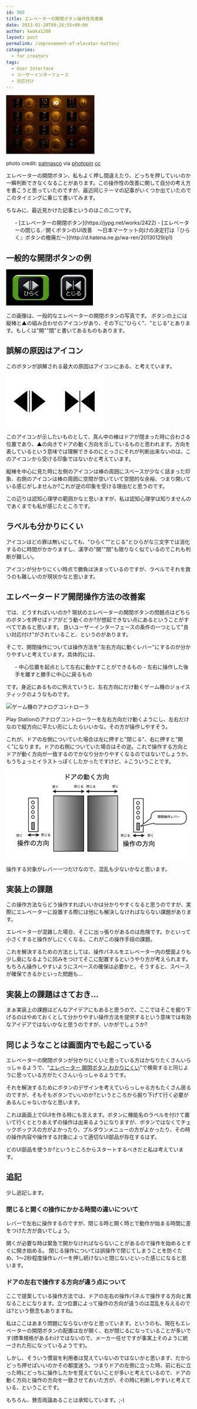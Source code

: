 ```yaml
---
id: 305
title: エレベーターの開閉ボタン操作性改善案
date: 2013-01-29T09:26:55+09:00
author: kwaka1208
layout: post
permalink: /improvement-of-elevator-button/
categories:
  - for creators
tags:
  - User Interface
  - ユーザーインターフェース
  - 対応付け
---
```

![elevator](/assets/images/2013/01/small_338663263.jpg)

photo credit: [palmasco](http://www.flickr.com/photos/palmasco/338663263/) via [photopin](http://photopin.com) [cc](http://creativecommons.org/licenses/by-nc-nd/2.0/)

エレベーターの開閉ボタン、私もよく押し間違えたり、どっちを押していいのか一瞬判断できなくなることがあります。この操作性の改善に関して自分の考え方を書こうと思っていたのですが、最近同じテーマの記事がいくつか出ていたのでこのタイミングに乗じて書いてみます。

ちなみに、最近見かけた記事というのはこの二つです。
<ul>
- [エレベーターの開閉ボタン](https://jypg.net/works/2422)
- [エレベーターの閉じる／開くボタンのUI改善　～日本マーケット向けの決定打は『ひらく』ボタンの撤廃だ～](http://d.hatena.ne.jp/wa-ren/20130129/p1)
</ul>

## 一般的な開閉ボタンの例
![エレベーター開閉ボタン](/assets/images/2013/01/elevator.jpg)

この画像は、一般的なエレベーターの開閉ボタンの写真です。
ボタンの上には縦棒と▲の組み合わせのアイコンがあり、その下に"ひらく"、"とじる"とあります。もしくは"開""閉"と書いてあるものもあります。

## 誤解の原因はアイコン
このボタンが誤解される最大の原因はアイコンにある、と考えています。

![開閉の向き](/assets/images/2013/01/direction.jpg)

このアイコンが示したいものとして、真ん中の棒はドアが閉まった時に合わさる位置であり、▲の向きでドアの動く方向を示しているものと思われます。方向を表しているという意味では理解できるのにとっさにそれが判断出来ないのは、このアイコンから受ける印象ではないかと考えています。

<span class="emphasis">縦棒を中心に見た時に左側のアイコンは棒の周囲にスペースが少なく詰まった印象、右側のアイコンは棒の周囲に空間が空いていて空間的な余裕、つまり開いている感じがしませんか?これが逆の印象を受ける理由だと思うのです。</span>

この辺りは認知心理学の範囲かなと思いますが、私は認知心理学は知りませんのであくまでも私が感じたところです。

## ラベルも分かりにくい
アイコンほどの罪は無いにしても、"ひらく""とじる"とひらがな三文字では消化するのに時間がかかりますし、漢字の"開""閉"も限りなく似ているのでこれも判断が難しい。

アイコンが分かりにくい時点で勝負は決まっているのですが、ラベルでそれを救うのも難しいのが現状かなと思います。

## エレベータードア開閉操作方法の改善案
では、どうすればいいのか?
現状のエレベーターの開閉ボタンの問題点はどちらのボタンを押せばドアがどう動くのか?が想起できない点にあるということがすべてであると思います。
良いユーザーインターフェースの条件の一つとして"良い対応付け"がされていること、というのがあります。

そこで、<span class="emphasis">開閉操作については操作方法を"左右方向に動くレバー"にするのが分かりやすいと考えています。</span>具体的には、

<ul>
- 中心位置を起点として左右に動かすことができるもの
- 左右に操作した後手を離すと勝手に中心に戻るもの
</ul>

です。身近にあるものに例えていうと、左右方向にだけ動くゲーム機のジョイスティックのようなものです。

![ゲーム機のアナログコントローラ](/assets/images/2013/01/PlayStation_3_SIXAXIS_controller-300x210.png)

Play Stationのアナログコントローラーを左右方向だけ動くようにし、左右だけなので縦方向に平たい形にしたらいいかな。その方が操作しやすそう。

これが、ドアの左側についていた場合は左に押すと"閉じる"、右に押すと"開く"になります。ドアの右側についていた場合はその逆。これで操作する方向とドアが動く方向が一致するのでかなり分かりやすくなるのではないでしょうか。
もうちょっとイラストっぽくしたかったですけど、↓こういうことです。

![開閉操作レバー](/assets/images/2013/01/aab5144b87e0251a9d176abf21c1eacb.png)

操作する対象がレバー一つだけなので、混乱も少ないかなと思います。

## 実装上の課題
この操作方法ならどう操作すればいいかは分かりやすくなると思うのですが、実際にエレベーターに設置する際には他にも解決しなければならない課題があります。

エレベーターが混雑した場合、そこに出っ張りがあるのは危険です。かといって小さくすると操作がしにくくなる。これがこの操作手段の課題。

これを解決するための方法としては、操作パネルをエレベーター内の壁面よりも少し奥になるように凹みをつけてそこに配置するというやり方が考えられます。もちろん操作しやすいようにスペースの確保は必要かと。そうすると、スペースが確保できるかといった問題も...

## 実装上の課題はさておき...
まぁ実装上の課題はどんなアイデアにもあると思うので、ここではそこを掘り下げるのはやめておくとして分かりやすい操作方法を提供するという意味では有効なアイデアではないかなと思うのですが、いかがでしょうか?

## 同じようなことは画面内でも起こっている
エレベーターの開閉ボタンが分かりにくいと思っている方はかなりたくさんいらっしゃるようで、"[エレベーター 開閉ボタン わかりにくい](https://www.google.co.jp/search?client=safari&amp;rls=en&amp;q=%E3%82%A8%E3%83%AC%E3%83%99%E3%83%BC%E3%82%BF%E3%83%BC+%E9%96%8B%E9%96%89%E3%83%9C%E3%82%BF%E3%83%B3+%E3%82%8F%E3%81%8B%E3%82%8A%E3%81%AB%E3%81%8F%E3%81%84&amp;ie=UTF-8&amp;oe=UTF-8&amp;redir_esc=&amp;ei=GloHUYPrH43RkgXb9YGoCA)"で検索すると同じように思っている方がたくさんいらっしゃるようです。

それを解決するためにボタンのデザインを考えていらっしゃる方もたくさん居るのですが、そもそもボタンでいいのか?というところから掘り下げて行く必要があるんじゃないかなと思います。

これは画面上でGUIを作る時にも言えます。ボタンに機能名のラベルを付けて置いて行くととりあえずの操作は出来るようになりますが、ボタンではなくてチェックボックスの方がよかったり、プルダウンメニューの方がよかったり、その時の操作内容や操作する対象によって適切なUI部品が存在するはず。

どのUI部品を使うか?というところからスタートするべきだと私は考えています。

## 追記
少し追記します。

### 閉じると開くの操作にかかる時間の違いについて
レバーで左右に操作するのですが、閉じる時と開く時とで動作が始まる時間に差をつけた方が良いでしょう。

開くが必要な時は緊急で開かなければならないことがあるので操作を始めるとすぐに開き始める。
閉じる操作については誤操作で閉じてしまうことを防ぐため、1〜2秒程度操作レバーを押し続けないと閉じないといった感じになると思います。

### ドアの左右で操作する方向が違う点について
ここで提案している操作方法では、ドアの左右の操作パネルで操作する方向と異なることになります。立つ位置によって操作の方向が違うのは混乱を与えるのでは?という懸念もありますね。

私はここはあまり問題にならないかなと思っています。というのも、現在もエレベーターの開閉ボタンの配置は左が開く、右が閉じるになっていることが多いです(標準規格があるわけではないので、メーカー任せですが事実上そのように統一された形になっているようです)。

しかし、そういう慣習を利用者は覚えていないのではないかと思います、だからどっち押せばいいのかその都度迷う。つまりドアの左側に立った時、前に右に立った時にどっちに操作したかを覚えてないことが多いと考えているので、ドアの動く方向と操作の方向を一致させておいた方が、その時に判断しやすいと考えている、ということです。

もちろん、賛否両論あることは承知しています。;-)